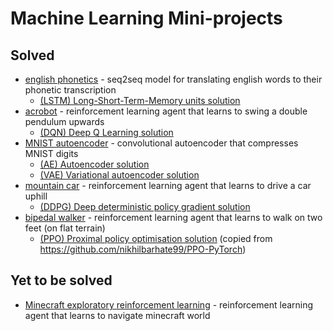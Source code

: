 # Machine Learning Mini-projects

## Solved

- [english phonetics](./phonetics) - seq2seq model for translating english words to their phonetic transcription
   - [(LSTM) Long-Short-Term-Memory units solution](./phonetics/PH.py)
- [acrobot](./acrobot) -  reinforcement learning agent that learns to swing a double pendulum upwards  
   - [(DQN) Deep Q Learning solution](./acrobot/AB.py)
- [MNIST autoencoder](./mnist_autoencoder) - convolutional autoencoder that compresses MNIST digits 
   - [(AE) Autoencoder solution](./mnist_autoencoder/MAE.py)
   - [(VAE) Variational autoencoder solution](./mnist_autoencoder/VAE.py)
- [mountain car](./mountain_car_continuous) -  reinforcement learning agent that learns to drive a car uphill  
   - [(DDPG) Deep deterministic policy gradient solution](./mountain_car_continuous)
- [bipedal walker](./bipedal_walker) -  reinforcement learning agent that learns to walk on two feet (on flat terrain)  
   - [(PPO) Proximal policy optimisation solution](./mountain_car_continuous) (copied from https://github.com/nikhilbarhate99/PPO-PyTorch)
  
        

## Yet to be solved
- [Minecraft exploratory reinforcement learning](./minecraft) - reinforcement learning agent that learns to navigate minecraft world 


